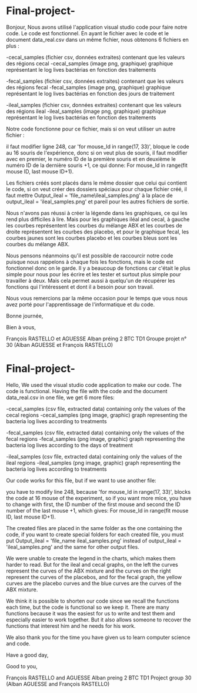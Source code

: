 # Final-project-
Bonjour,
Nous avons utilisé l'application visual studio code pour faire notre code. Le code est fonctionnel. En ayant le fichier avec le code et le document data_real.csv dans un même fichier, nous obtenons 6 fichiers en plus : 

-cecal_samples (fichier csv, données extraites) contenant que les valeurs des régions cecal
-cecal_samples (image png, graphique) graphique représentant le log lives bactérias en fonction des traitements

-fecal_samples (fichier csv, données extraites) contenant que les valeurs des régions fecal
-fecal_samples (image png, graphique) graphique représentant le log lives bactérias en fonction des jours de traitement

-ileal_samples (fichier csv, données extraites) contenant que les valeurs des régions ileal
-ileal_samples (image png, graphique) graphique représentant le log lives bactérias en fonction des traitements

Notre code fonctionne pour ce fichier, mais si on veut utiliser un autre fichier :

il faut modifier ligne 248, car 'for mouse_Id in range(17, 33)', bloque le code au 16 souris de l'expérience, donc si on veut plus de souris, il faut modifier avec en premier, le numéro ID de la première souris et en deuxième le numéro ID de la dernière souris +1, ce qui donne:
For mouse_Id in range(fit mouse ID, last mouse ID+1).

Les fichiers créés sont placés dans le même dossier que celui qui contient le code, si on veut créer des dossiers spéciaux pour chaque fichier créé, il faut mettre
Output_ileal = 'file_name\ileal_samples.png' à la place de output_ileal = 'ileal_samples.png' et pareil pour les autres fichiers de sortie.


Nous n'avons pas réussi à créer la légende dans les graphiques, ce qui les rend plus difficiles à lire. Mais pour les graphiques iléal and cecal, à gauche les courbes représentent les courbes du mélange ABX et les courbes de droite représentent les courbes des placebo, et pour le graphique fecal, les courbes jaunes sont les courbes placebo et les courbes bleus sont les courbes du mélange ABX.


Nous pensons néanmoins qu'il est possible de raccourcir notre code puisque nous rappelons à chaque fois les fonctions, mais le code est fonctionnel donc on le garde. Il y a beaucoup de fonctions car c'était le plus simple pour nous pour les écrire et les tester et surtout plus simple pour travailler à deux. Mais cela permet aussi à quelqu'un de récupérer les fonctions qui l'intéressent et dont il a besoin pour son travail.

Nous vous remercions par la même occasion pour le temps que vous nous avez porté pour l'apprentissage de l'informatique et du code.

Bonne journée,

Bien à vous,

François RASTELLO et AGUESSE Alban
préing 2 BTC TD1
Groupe projet n° 30 (Alban AGUESSE et François RASTELLO) 



# Final-project-
Hello,
We used the visual studio code application to make our code. The code is functional. Having the file with the code and the document data_real.csv in one file, we get 6 more files: 

-cecal_samples (csv file, extracted data) containing only the values of the cecal regions
-cecal_samples (png image, graphic) graph representing the bacteria log lives according to treatments

-fecal_samples (csv file, extracted data) containing only the values of the fecal regions
-fecal_samples (png image, graphic) graph representing the bacteria log lives according to the days of treatment

-ileal_samples (csv file, extracted data) containing only the values of the ileal regions
-ileal_samples (png image, graphic) graph representing the bacteria log lives according to treatments

Our code works for this file, but if we want to use another file:

you have to modify line 248, because 'for mouse_Id in range(17, 33)', blocks the code at 16 mouse of the experiment, so if you want more mice, you have to change with first, the ID number of the first mouse and second the ID number of the last mouse +1, which gives:
For mouse_Id in range(fit mouse ID, last mouse ID+1).

The created files are placed in the same folder as the one containing the code, if you want to create special folders for each created file, you must put
Output_ileal = 'file_name ileal_samples.png' instead of output_ileal = 'ileal_samples.png' and the same for other output files.

We were unable to create the legend in the charts, which makes them harder to read. But for the ileal and cecal graphs, on the left the curves represent the curves of the ABX mixture and the curves on the right represent the curves of the placebos, and for the fecal graph, the yellow curves are the placebo curves and the blue curves are the curves of the ABX mixture.

We think it is possible to shorten our code since we recall the functions each time, but the code is functional so we keep it. There are many functions because it was the easiest for us to write and test them and especially easier to work together. But it also allows someone to recover the functions that interest him and he needs for his work.

We also thank you for the time you have given us to learn computer science and code.

Have a good day,

Good to you,

François RASTELLO and AGUESSE Alban
preing 2 BTC TD1
Project group 30 (Alban AGUESSE and François RASTELLO) 

